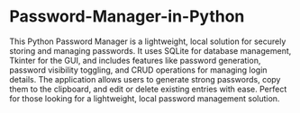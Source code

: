 # Password-Manager-in-Python
This Python Password Manager is a lightweight, local solution for securely storing and managing passwords.
It uses SQLite for database management, Tkinter for the GUI, and includes features like password generation, password visibility toggling, and CRUD operations for managing login details.
The application allows users to generate strong passwords, copy them to the clipboard, and edit or delete existing entries with ease. Perfect for those looking for a lightweight, local password management solution.
